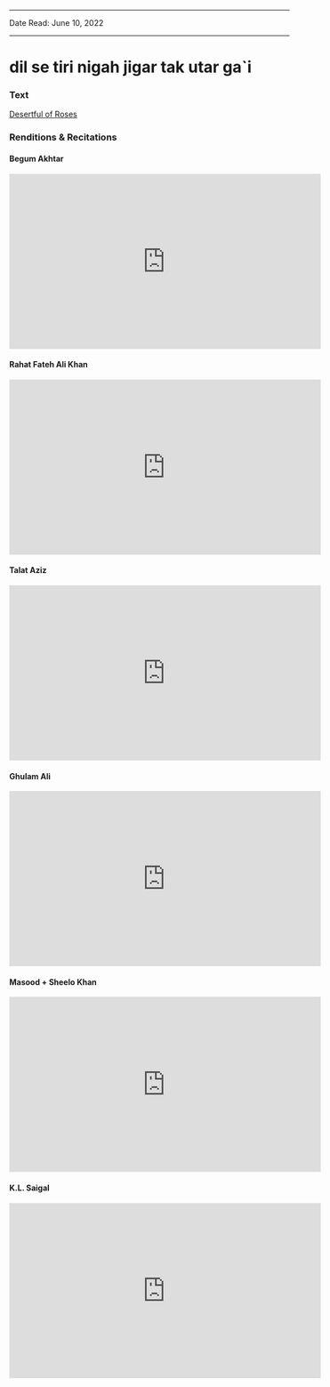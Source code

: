 ***
Date Read: June 10, 2022
***

# dil se tiri nigah jigar tak utar ga`i

### Text
[Desertful of Roses](http://www.columbia.edu/itc/mealac/pritchett/00ghalib/158/index_158.html)

### Renditions & Recitations

#### Begum Akhtar

<iframe width="560" height="315" src="https://www.youtube.com/embed/lxxuz17Ojok" title="YouTube video player" frameborder="0" allow="accelerometer; autoplay; clipboard-write; encrypted-media; gyroscope; picture-in-picture" allowfullscreen></iframe>

#### Rahat Fateh Ali Khan

<iframe width="560" height="315" src="https://www.youtube.com/embed/AxM7NpF4Z5Y" title="YouTube video player" frameborder="0" allow="accelerometer; autoplay; clipboard-write; encrypted-media; gyroscope; picture-in-picture" allowfullscreen></iframe>

#### Talat Aziz

<iframe width="560" height="315" src="https://www.youtube.com/embed/HKddIKECoIU" title="YouTube video player" frameborder="0" allow="accelerometer; autoplay; clipboard-write; encrypted-media; gyroscope; picture-in-picture" allowfullscreen></iframe>

#### Ghulam Ali

<iframe width="560" height="315" src="https://www.youtube.com/embed/1ZXc8JuW2So" title="YouTube video player" frameborder="0" allow="accelerometer; autoplay; clipboard-write; encrypted-media; gyroscope; picture-in-picture" allowfullscreen></iframe>

#### Masood + Sheelo Khan

<iframe width="560" height="315" src="https://www.youtube.com/embed/06AbI91pPe8" title="YouTube video player" frameborder="0" allow="accelerometer; autoplay; clipboard-write; encrypted-media; gyroscope; picture-in-picture" allowfullscreen></iframe>

#### K.L. Saigal

<iframe width="560" height="315" src="https://www.youtube.com/embed/TQvCXmZQcS0" title="YouTube video player" frameborder="0" allow="accelerometer; autoplay; clipboard-write; encrypted-media; gyroscope; picture-in-picture" allowfullscreen></iframe>

